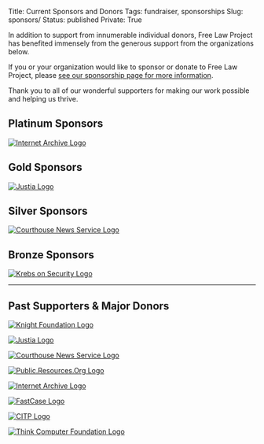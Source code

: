 Title: Current Sponsors and Donors
Tags: fundraiser, sponsorships
Slug: sponsors/
Status: published
Private: True


<p class="lead">In addition to support from innumerable individual donors, Free Law Project has benefited immensely from the generous support from the organizations below.</p>

If you or your organization would like to sponsor or donate to Free Law Project, please [see our sponsorship page for more information][become].

Thank you to all of our wonderful supporters for making our work possible and helping us thrive. 

## Platinum Sponsors

<div class="row vertical-align v-offset-below-3">
    <div class="col-xs-4">
        <p><a href="https://archive.org"
           target="_blank">
            <img src="{filename}/images/services-logos/internet-archive.png"
                 alt="Internet Archive Logo"
                 class="img-responsive">
        </a></p>
    </div>
</div>
<div class="clearfix"></div>

## Gold Sponsors

<div class="row vertical-align v-offset-below-3">
    <div class="col-xs-4">
        <p><a href="https://www.justia.com"
           target="_blank">
            <img src="{filename}/images/services-logos/justia.png"
                 alt="Justia Logo"
                 class="img-responsive">
        </a></p>
    </div>
</div>

<div class="clearfix"></div>

## Silver Sponsors

<div class="row vertical-align v-offset-below-3">
    <div class="col-xs-4">
        <p><a href="https://www.courthousenews.com"
           target="_blank">
            <img src="{filename}/images/services-logos/courthouse-news.png"
                 alt="Courthouse News Service Logo"
                 class="img-responsive">
        </a></p>
    </div>
</div>


## Bronze Sponsors

<div class="row vertical-align v-offset-below-3">
    <div class="col-xs-4">
        <p><a href="https://krebsonsecurity.com/"
           target="_blank">
            <img src="{filename}/images/services-logos/krebs-on-security.png"
                 alt="Krebs on Security Logo"
                 class="img-responsive">
        </a></p>
    </div>
</div>

<div class="clearfix"></div>


-------

## Past Supporters & Major Donors

<div class="row vertical-align v-offset-below-3">
    <div class="col-xs-4">
        <p><a href="https://www.knightfoundation.org"
           target="_blank">
            <img src="{filename}/images/services-logos/knight-foundation.png"
                 alt="Knight Foundation Logo"
                 class="img-responsive">
        </a></p>
    </div>
    <div class="col-xs-4">
        <p><a href="https://www.justia.com"
           target="_blank">
            <img src="{filename}/images/services-logos/justia.png"
                 alt="Justia Logo"
                 class="img-responsive">
        </a></p>
    </div>
    <div class="col-xs-4">
        <p><a href="https://www.courthousenews.com"
           target="_blank">
            <img src="{filename}/images/services-logos/courthouse-news.png"
                 alt="Courthouse News Service Logo"
                 class="img-responsive">
        </a></p>
    </div>
</div>

<div class="row vertical-align v-offset-below-3">
    <div class="col-xs-4">
        <p><a href="https://public.resource.org"
           target="_blank">
            <img src="{filename}/images/services-logos/pro.png"
                 alt="Public.Resources.Org Logo"
                 class="img-responsive">
        </a></p>
    </div>
    <div class="col-xs-4">
        <p><a href="https://archive.org"
           target="_blank">
            <img src="{filename}/images/services-logos/internet-archive.png"
                 alt="Internet Archive Logo"
                 class="img-responsive">
        </a></p>
    </div>
    <div class="col-xs-4">
        <p><a href="https://www.fastcase.com"
           target="_blank">
            <img src="{filename}/images/services-logos/fastcase.png"
                 alt="FastCase Logo"
                 class="img-responsive">
        </a></p>
    </div>
</div>

<div class="row vertical-align v-offset-below-3">
    <div class="col-xs-6 col-sm-4 col-sm-offset-2">
        <p><a href="https://citp.princeton.org"
           target="_blank">
            <img src="{filename}/images/recap/citp-logo-compact.png"
                 alt="CITP Logo"
                 class="img-responsive">
        </a></p>
    </div>
    <div class="col-xs-6 col-sm-4">
        <p><a href="https://www.thinkcomputer.org"
           target="_blank">
            <img src="{filename}/images/services-logos/think-computer-foundation.gif"
                 alt="Think Computer Foundation Logo"
                 class="img-responsive">
        </a></p>
    </div>
</div>

[become]: {filename}/pages/become-a-sponsor.md
